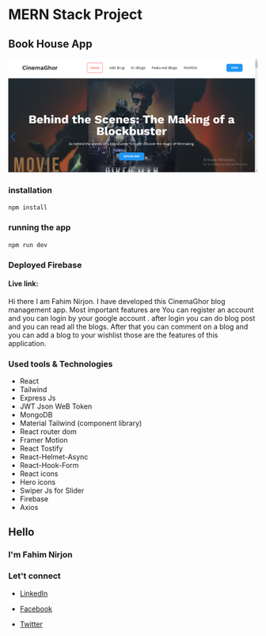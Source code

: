# MERN Stack Project

## Book House App

<img src="./cinema ghor.png" />

### installation

```
npm install
```

### running the app

```
npm run dev
```

### Deployed Firebase

#### Live link: 


<p>Hi there I am Fahim Nirjon. I have developed this CinemaGhor blog management app. Most important features are You can register an account and you can login by your google account . after login you can do blog post and you can read all the blogs. After that you can comment on a blog and you can add a blog to your wishlist those are the features of this application.</p>

### Used tools & Technologies

- React
- Tailwind
- Express Js
- JWT Json WeB Token
- MongoDB
- Material Tailwind (component library)
- React router dom
- Framer Motion
- React Tostify
- React-Helmet-Async
- React-Hook-Form
- React icons
- Hero icons
- Swiper Js for Slider
- Firebase
- Axios

## Hello

### I'm Fahim Nirjon

### Let't connect

- [LinkedIn](https://www.linkedin.com/in/fahimnirjon04/)

- [Facebook](https://www.facebook.com/fahimshahriar.nirjon)
- [Twitter](https://x.com/Fahim_Nirjon04)
